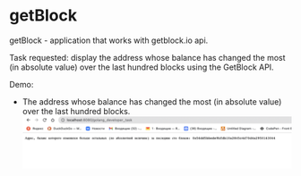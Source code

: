 # getBlock

getBlock - application that works with getblock.io api.

Task requested: display the address whose balance has changed the most (in absolute value) over the last hundred blocks using the GetBlock API.

Demo:
- The address whose balance has changed the most (in absolute value) over the last hundred blocks.
![Address - 1](https://github.com//J4stEu/getBlock/blob/main/demo/demo1.png?raw=true)
